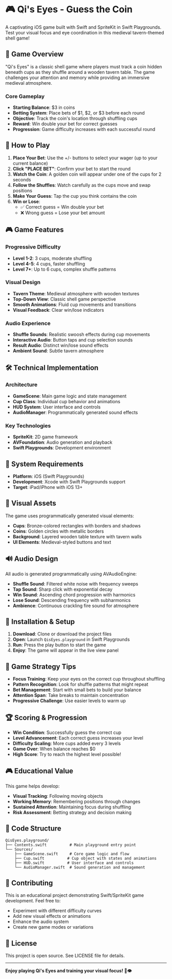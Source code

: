 # 🎮 Qi's Eyes - Guess the Coin

A captivating iOS game built with Swift and SpriteKit in Swift Playgrounds. Test your visual focus and eye coordination in this medieval tavern-themed shell game!

## 🎯 Game Overview

"Qi's Eyes" is a classic shell game where players must track a coin hidden beneath cups as they shuffle around a wooden tavern table. The game challenges your attention and memory while providing an immersive medieval atmosphere.

### Core Gameplay
- **Starting Balance**: $3 in coins
- **Betting System**: Place bets of $1, $2, or $3 before each round
- **Objective**: Track the coin's location through shuffling cups
- **Reward**: Win double your bet for correct guesses
- **Progression**: Game difficulty increases with each successful round

## 🚀 How to Play

1. **Place Your Bet**: Use the +/- buttons to select your wager (up to your current balance)
2. **Click "PLACE BET"**: Confirm your bet to start the round
3. **Watch the Coin**: A golden coin will appear under one of the cups for 2 seconds
4. **Follow the Shuffles**: Watch carefully as the cups move and swap positions
5. **Make Your Guess**: Tap the cup you think contains the coin
6. **Win or Lose**: 
   - ✅ Correct guess = Win double your bet
   - ❌ Wrong guess = Lose your bet amount

## 🎮 Game Features

### Progressive Difficulty
- **Level 1-2**: 3 cups, moderate shuffling
- **Level 4-5**: 4 cups, faster shuffling  
- **Level 7+**: Up to 6 cups, complex shuffle patterns

### Visual Design
- **Tavern Theme**: Medieval atmosphere with wooden textures
- **Top-Down View**: Classic shell game perspective
- **Smooth Animations**: Fluid cup movements and transitions
- **Visual Feedback**: Clear win/lose indicators

### Audio Experience
- **Shuffle Sounds**: Realistic swoosh effects during cup movements
- **Interactive Audio**: Button taps and cup selection sounds
- **Result Audio**: Distinct win/lose sound effects
- **Ambient Sound**: Subtle tavern atmosphere

## 🛠️ Technical Implementation

### Architecture
- **GameScene**: Main game logic and state management
- **Cup Class**: Individual cup behavior and animations
- **HUD System**: User interface and controls
- **AudioManager**: Programmatically generated sound effects

### Key Technologies
- **SpriteKit**: 2D game framework
- **AVFoundation**: Audio generation and playback
- **Swift Playgrounds**: Development environment

## 📱 System Requirements

- **Platform**: iOS (Swift Playgrounds)
- **Development**: Xcode with Swift Playgrounds support
- **Target**: iPad/iPhone with iOS 13+

## 🎨 Visual Assets

The game uses programmatically generated visual elements:
- **Cups**: Bronze-colored rectangles with borders and shadows
- **Coins**: Golden circles with metallic borders
- **Background**: Layered wooden table texture with tavern walls
- **UI Elements**: Medieval-styled buttons and text

## 🔊 Audio Design

All audio is generated programmatically using AVAudioEngine:
- **Shuffle Sound**: Filtered white noise with frequency sweeps
- **Tap Sound**: Sharp click with exponential decay
- **Win Sound**: Ascending chord progression with harmonics
- **Lose Sound**: Descending frequency with subharmonics
- **Ambience**: Continuous crackling fire sound for atmosphere

## 🚀 Installation & Setup

1. **Download**: Clone or download the project files
2. **Open**: Launch `QisEyes.playground` in Swift Playgrounds
3. **Run**: Press the play button to start the game
4. **Enjoy**: The game will appear in the live view panel

## 🎯 Game Strategy Tips

- **Focus Training**: Keep your eyes on the correct cup throughout shuffling
- **Pattern Recognition**: Look for shuffle patterns that might repeat
- **Bet Management**: Start with small bets to build your balance
- **Attention Span**: Take breaks to maintain concentration
- **Progressive Challenge**: Use easier levels to warm up

## 🏆 Scoring & Progression

- **Win Condition**: Successfully guess the correct cup
- **Level Advancement**: Each correct guess increases your level
- **Difficulty Scaling**: More cups added every 3 levels
- **Game Over**: When balance reaches $0
- **High Score**: Try to reach the highest level possible!

## 🎮 Educational Value

This game helps develop:
- **Visual Tracking**: Following moving objects
- **Working Memory**: Remembering positions through changes
- **Sustained Attention**: Maintaining focus during shuffling
- **Risk Assessment**: Betting strategy and decision making

## 📝 Code Structure

```
QisEyes.playground/
├── Contents.swift          # Main playground entry point
└── Sources/
    ├── GameScene.swift     # Core game logic and flow
    ├── Cup.swift          # Cup object with states and animations  
    ├── HUD.swift          # User interface and controls
    └── AudioManager.swift  # Sound generation and management
```

## 🤝 Contributing

This is an educational project demonstrating Swift/SpriteKit game development. Feel free to:
- Experiment with different difficulty curves
- Add new visual effects or animations
- Enhance the audio system
- Create new game modes or variations

## 📄 License

This project is open source. See LICENSE file for details.

---

**Enjoy playing Qi's Eyes and training your visual focus! 🎯👁️**
